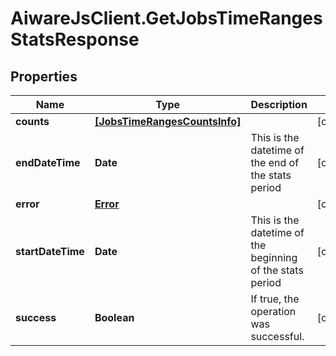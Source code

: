# AiwareJsClient.GetJobsTimeRangesStatsResponse

## Properties

Name | Type | Description | Notes
------------ | ------------- | ------------- | -------------
**counts** | [**[JobsTimeRangesCountsInfo]**](JobsTimeRangesCountsInfo.md) |  | [optional] 
**endDateTime** | **Date** | This is the datetime of the end of the stats period | [optional] 
**error** | [**Error**](Error.md) |  | [optional] 
**startDateTime** | **Date** | This is the datetime of the beginning of the stats period | [optional] 
**success** | **Boolean** | If true, the operation was successful. | [optional] 


